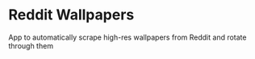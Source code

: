 # Reddit Wallpapers

App to automatically scrape high-res wallpapers from Reddit and rotate through them


